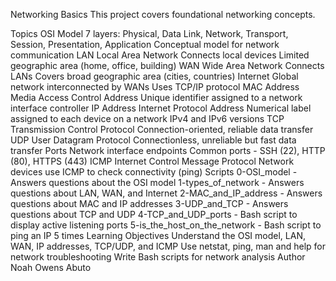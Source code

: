 Networking Basics
This project covers foundational networking concepts.

Topics
OSI Model
7 layers: Physical, Data Link, Network, Transport, Session, Presentation, Application
Conceptual model for network communication
LAN
Local Area Network
Connects local devices
Limited geographic area (home, office, building)
WAN
Wide Area Network
Connects LANs
Covers broad geographic area (cities, countries)
Internet
Global network interconnected by WANs
Uses TCP/IP protocol
MAC Address
Media Access Control Address
Unique identifier assigned to a network interface controller
IP Address
Internet Protocol Address
Numerical label assigned to each device on a network
IPv4 and IPv6 versions
TCP
Transmission Control Protocol
Connection-oriented, reliable data transfer
UDP
User Datagram Protocol
Connectionless, unreliable but fast data transfer
Ports
Network interface endpoints
Common ports - SSH (22), HTTP (80), HTTPS (443)
ICMP
Internet Control Message Protocol
Network devices use ICMP to check connectivity (ping)
Scripts
0-OSI_model - Answers questions about the OSI model
1-types_of_network - Answers questions about LAN, WAN, and Internet
2-MAC_and_IP_address - Answers questions about MAC and IP addresses
3-UDP_and_TCP - Answers questions about TCP and UDP
4-TCP_and_UDP_ports - Bash script to display active listening ports
5-is_the_host_on_the_network - Bash script to ping an IP 5 times
Learning Objectives
Understand the OSI model, LAN, WAN, IP addresses, TCP/UDP, and ICMP
Use netstat, ping, man and help for network troubleshooting
Write Bash scripts for network analysis
Author
Noah Owens Abuto
